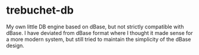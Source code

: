 # trebuchet-db
My own little DB engine based on dBase, but not strictly compatible with dBase.  I have deviated from dBase format where I thought it made sense for a more modern system, but still tried to maintain the simplicity of the dBase design.
